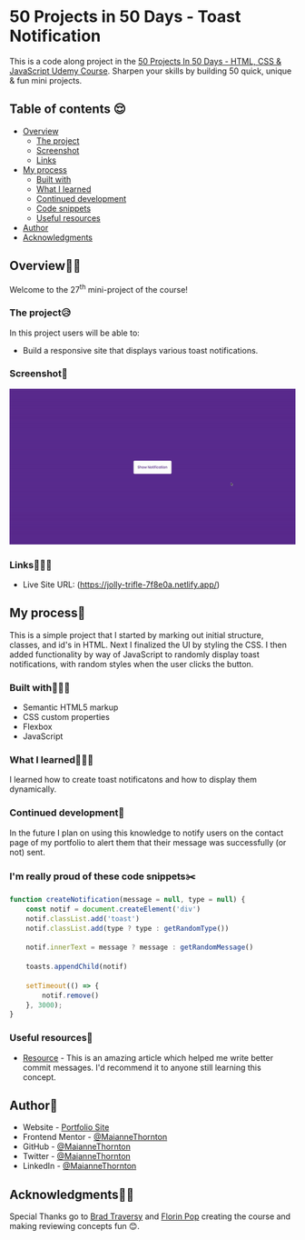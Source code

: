 # 50 Projects in 50 Days - Toast Notification

This is a code along project in the [50 Projects In 50 Days - HTML, CSS & JavaScript Udemy Course](https://www.udemy.com/course/50-projects-50-days/). Sharpen your skills by building 50 quick, unique & fun mini projects.

## Table of contents 😌

- [Overview](#overview)
  - [The project](#the-project)
  - [Screenshot](#screenshot)
  - [Links](#links)
- [My process](#my-process)
  - [Built with](#built-with)
  - [What I learned](#what-i-learned)
  - [Continued development](#continued-development)
  - [Code snippets](#im-really-proud-of-these-code-snippets%EF%B8%8F)
  - [Useful resources](#useful-resources)
- [Author](#author)
- [Acknowledgments](#acknowledgments)

## Overview👋🏾

Welcome to the 27<sup>th</sup> mini-project of the course!

### The project😥

In this project users will be able to:

- Build a responsive site that displays various toast notifications.

### Screenshot🌇

![](./screenshot.gif)

### Links👩🏾‍💻

- Live Site URL: (https://jolly-trifle-7f8e0a.netlify.app/)

## My process💭

This is a simple project that I started by marking out initial structure, classes, and id's in HTML. Next I finalized the UI by styling the CSS. I then added functionality by way of JavaScript to randomly display toast notifications, with random styles when the user clicks the button.

### Built with👷🏾‍♀️

- Semantic HTML5 markup
- CSS custom properties
- Flexbox
- JavaScript

### What I learned👩🏾‍🏫

I learned how to create toast notificatons and how to display them dynamically.

### Continued development🔮

In the future I plan on using this knowledge to notify users on the contact page of my portfolio to alert them that their message was successfully (or not) sent.

### I'm really proud of these code snippets✂️

```js
function createNotification(message = null, type = null) {
    const notif = document.createElement('div')
    notif.classList.add('toast')
    notif.classList.add(type ? type : getRandomType())

    notif.innerText = message ? message : getRandomMessage()

    toasts.appendChild(notif)

    setTimeout(() => {
        notif.remove()
    }, 3000);
}
```

### Useful resources📖

- [Resource](https://www.freecodecamp.org/news/how-to-write-better-git-commit-messages/) - This is an amazing article which helped me write better commit messages. I'd recommend it to anyone still learning this concept.

## Author🔎

- Website - [Portfolio Site](https://maiannethornton.netlify.app/)
- Frontend Mentor - [@MaianneThornton](https://www.frontendmentor.io/profile/MaianneThornton)
- GitHub - [@MaianneThornton](GitHub.com/MaianneThornton)
- Twitter - [@MaianneThornton](https://twitter.com/MaianneThornton)
- LinkedIn - [@MaianneThornton](https://www.linkedin.com/in/maiannethornton/)

## Acknowledgments🙏🏾

Special Thanks go to [Brad Traversy](http://www.traversymedia.com/) and [Florin Pop](http://www.florin-pop.com/) creating the course and making reviewing concepts fun 😊.
